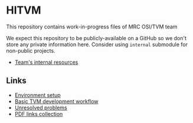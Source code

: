 HITVM
=====

This repository contains work-in-progress files of MRC OSI/TVM team

We expect this repository to be publicly-available on a GitHub so we don't store
any private information here. Consider using `internal` submodule for non-public
projects.

  * [Team's internal resources](http://code.huawei.com/mrc-cbg-opensource/hitvm-internal/tree/master/mironov/md/README.md)

Links
-----

  * [Environment setup](./doc/HitvmEnv.md)
  * [Basic TVM development workflow](./doc/BasicWorkflow.md)
  * [Unresolved problems](./doc/Problems.md)
  * [PDF links collection](./doc/References.md)


